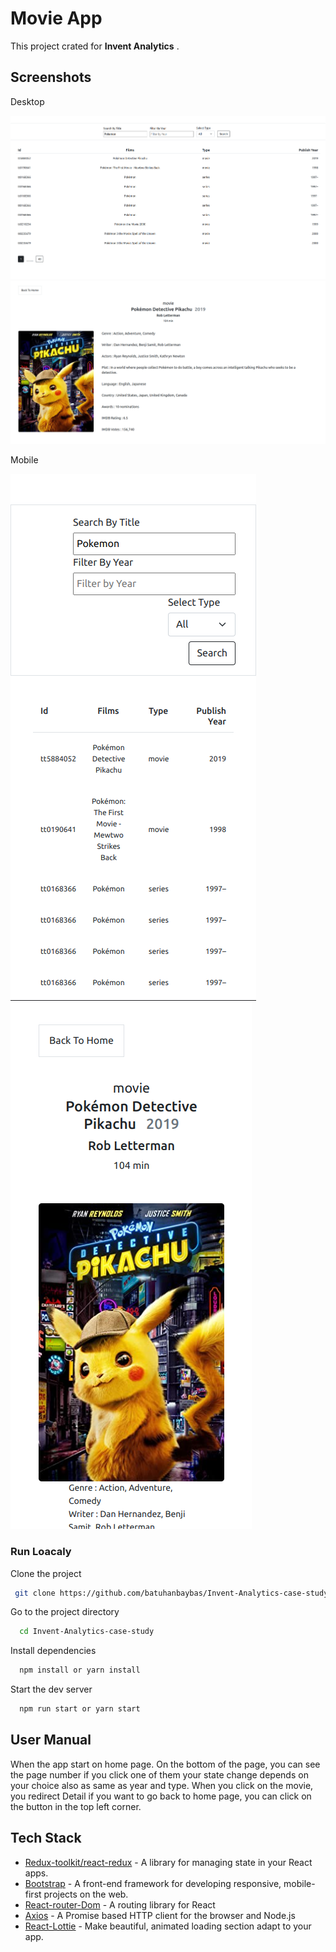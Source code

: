 # Movie App

This project crated for **Invent Analytics** .

## Screenshots

Desktop

<img src="public/screenshoots/movie_home_page.png">
<img src="public/screenshoots/movie_detail_page.png">

Mobile

<img src="public/screenshoots/movie_home_responsive.png">
<img src="public/screenshoots/movie_detail_responsive.png">

### Run Loacaly

Clone the project

```bash
 git clone https://github.com/batuhanbaybas/Invent-Analytics-case-study.git
```

Go to the project directory

```bash
  cd Invent-Analytics-case-study
```

Install dependencies

```bash
  npm install or yarn install
```

Start the dev server

```bash
  npm run start or yarn start
```

## User Manual

When the app start on home page. On the bottom of the page, you can see the page number if you click one
of them your state change depends on your choice also as same as year and type. When you click on the movie, you
redirect Detail if you want to go back to
home page, you can click on the button in the top left corner.

## Tech Stack

- [Redux-toolkit/react-redux](https://redux.js.org/) - A library for managing state in your React apps.
- [Bootstrap](https://getbootstrap.com/) - A front-end framework for developing responsive, mobile-first projects on the
  web.
- [React-router-Dom](https://reactrouter.com/) - A routing library for React
- [Axios](https://axios-http.com/) - A Promise based HTTP client for the browser and Node.js
- [React-Lottie](https://github.com/chenqingspring/react-lottie) - Make beautiful, animated loading section adapt to
  your app.

